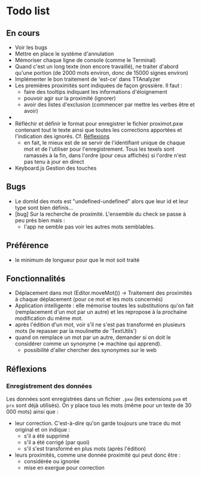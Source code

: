 # Todo list

## En cours

* Voir les bugs
* Mettre en place le système d'annulation
* Mémoriser chaque ligne de console (comme le Terminal)
* Quand c'est un long texte (non encore travaillé), ne traiter d'abord qu'une portion (de 2000 mots environ, donc de 15000 signes environ)
* Implémenter le bon traitement de 'est-ce' dans TTAnalyzer
* Les premières proximités sont indiquées de façon grossière. Il faut :
  - faire des tooltips indiquant les informations d'éloignement
  - pouvoir agir sur la proximité (ignorer)
  - avoir des listes d'exclusion (commencer par mettre les verbes être et avoir)
* 
* Réfléchir et définir le format pour enregistrer le fichier proximot.pxw contenant tout le texte ainsi que toutes les corrections apportées et l'indication des ignorés. Cf. [Réflexions](#reflexion)
  - en fait, le mieux est de se servir de l'identifiant unique de chaque mot et de l'utiliser pour l'enregistrement. Tous les texels sont ramassés à la fin, dans l'ordre (pour ceux affichés) si l'ordre n'est pas tenu à jour en direct
* Keyboard.js Gestion des touches

## Bugs

* Le domId des mots est "undefined-undefined" alors que leur id et leur type sont bien définis…
* [bug] Sur la recherche de proximité. L'ensemble du check se passe à peu près bien mais :
  - l'app ne semble pas voir les autres mots semblables.

## Préférence

* le minimum de longueur pour que le mot soit traité

## Fonctionnalités

* Déplacement dans mot (Editor.moveMot())
  -> Traitement des proximités à chaque déplacement (pour ce mot et les mots concernés)
* Application intelligente : elle mémorise toutes les substitutions qu'on fait (remplacement d'un mot par un autre) et les repropose à la prochaine modification du même mot.
* après l'édition d'un mot, voir s'il ne s'est pas transformé en plusieurs mots (le repasser par la moulinette de 'TextUtils')
* quand on remplace un mot par un autre, demander si on doit le considérer comme un synonyme (=> machine qui apprend).
  + possibilité d'aller chercher des synonymes sur le web

<a name="reflexions"></a>

## Réflexions

### Enregistrement des données

Les données sont enregistrées dans un fichier `.pxw` (les extensions `pxm` et `prx` sont déjà utilisés). On y place tous les mots (même pour un texte de 30 000 mots) ainsi que :

* leur correction. C'est-à-dire qu'on garde toujours une trace du mot original et on indique :
  - s'il a été supprimé
  - s'il a été corrigé (par quoi)
  - s'il s'est transformé en plus mots (après l'édition)
* leurs proximités, comme une donnée proximité qui peut donc être :
  - considérée ou ignorée
  - mise en exergue pour correction
